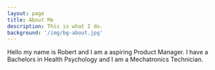 ```yaml
---
layout: page
title: About Me
description: This is what I do.
background: '/img/bg-about.jpg'
---
```


Hello my name is Robert and I am a aspiring Product Manager. I have a Bachelors in Health Psychology and I am a Mechatronics Technician.
